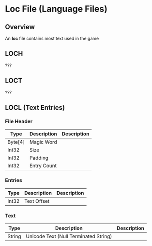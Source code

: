 # Loc File (Language Files)
## Overview
An **loc** file contains most text used in the game

## LOCH
???
## LOCT
???

## LOCL (Text Entries)
### File Header

| Type   | Description                          | Description             |
|--------|--------------------------------------|-----------------|
| Byte[4] | Magic Word  |                 | 
| Int32  | Size                  |       |
| Int32  | Padding      |                 |
| Int32  | Entry Count     |                 |

### Entries

| Type   | Description                          | Description             |
|--------|--------------------------------------|-----------------|
| Int32  | Text Offset  |                 | 

### Text
| Type   | Description                          | Description             |
|--------|--------------------------------------|-----------------|
| String  | Unicode Text (Null Terminated String)  |                 | 
